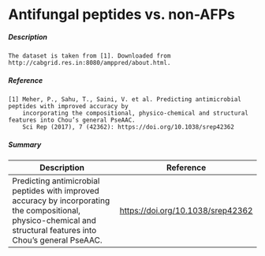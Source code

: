 # Antifungal peptides vs. non-AFPs

##### Description

    The dataset is taken from [1]. Downloaded from http://cabgrid.res.in:8080/amppred/about.html.
    
##### Reference

    [1] Meher, P., Sahu, T., Saini, V. et al. Predicting antimicrobial peptides with improved accuracy by 
        incorporating the compositional, physico-chemical and structural features into Chou’s general PseAAC. 
        Sci Rep (2017), 7 (42362): https://doi.org/10.1038/srep42362
       
##### Summary
 
| Description                                                               | Reference                         |
|---------------------------------------------------------------------------|-----------------------------------|
| Predicting antimicrobial peptides with improved accuracy by incorporating the compositional, physico-chemical and structural features into Chou’s general PseAAC. | https://doi.org/10.1038/srep42362 |

       